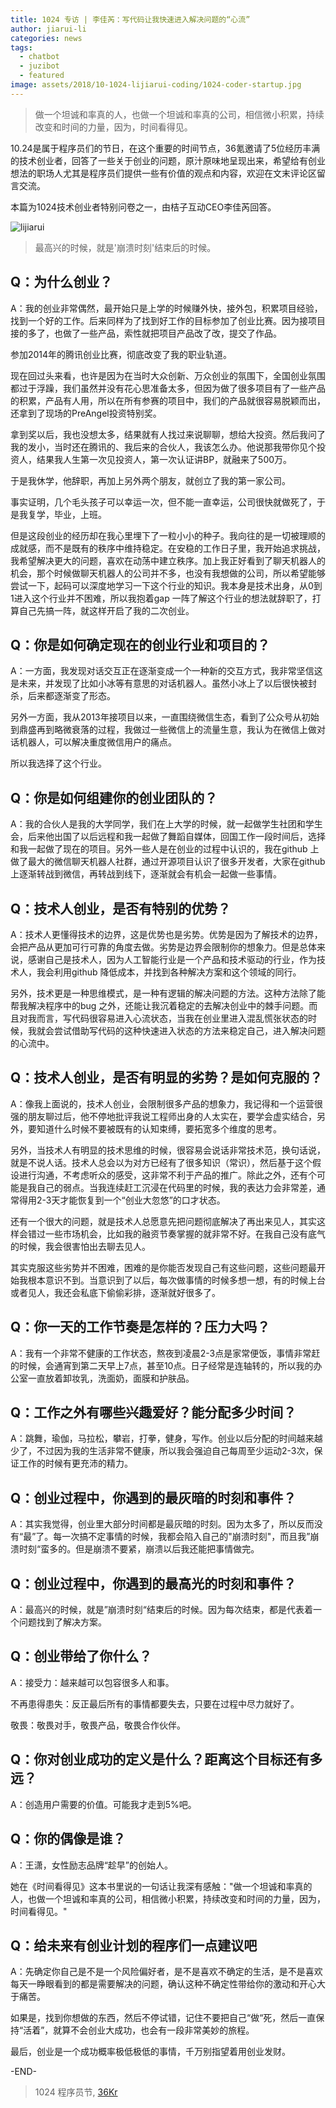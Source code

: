 ```yaml
---
title: 1024 专访 | 李佳芮：写代码让我快速进入解决问题的“心流”
author: jiarui-li
categories: news
tags:
  - chatbot
  - juzibot
  - featured
image: assets/2018/10-1024-lijiarui-coding/1024-coder-startup.jpg
---
```


> 做一个坦诚和率真的人，也做一个坦诚和率真的公司，相信微小积累，持续改变和时间的力量，因为，时间看得见。

10.24是属于程序员们的节日，在这个重要的时间节点，36氪邀请了5位经历丰满的技术创业者，回答了一些关于创业的问题，原汁原味地呈现出来，希望给有创业想法的职场人尤其是程序员们提供一些有价值的观点和内容，欢迎在文末评论区留言交流。

本篇为1024技术创业者特别问卷之一，由桔子互动CEO李佳芮回答。

![lijiarui](/assets/2018/10-1024-lijiarui-coding/lijiarui.jpg)
> 最高兴的时候，就是'崩溃时刻'结束后的时候。

## Q：为什么创业？

A：我的创业非常偶然，最开始只是上学的时候赚外快，接外包，积累项目经验，找到一个好的工作。后来同样为了找到好工作的目标参加了创业比赛。因为接项目接的多了，也做了一些产品，索性就把项目产品改了改，提交了作品。

参加2014年的腾讯创业比赛，彻底改变了我的职业轨道。

现在回过头来看，也许是因为在当时大众创新、万众创业的氛围下，全国创业氛围都过于浮躁，我们虽然并没有花心思准备太多，但因为做了很多项目有了一些产品的积累，产品有人用，所以在所有参赛的项目中，我们的产品就很容易脱颖而出，还拿到了现场的PreAngel投资特别奖。

拿到奖以后，我也没想太多，结果就有人找过来说聊聊，想给大投资。然后我问了我的发小，当时还在腾讯的、我后来的合伙人，我该怎么办。他说那我带你见个投资人，结果我人生第一次见投资人，第一次认证讲BP，就融来了500万。

于是我休学，他辞职，再加上另外两个朋友，就创立了我的第一家公司。

事实证明，几个毛头孩子可以幸运一次，但不能一直幸运，公司很快就做死了，于是我复学，毕业，上班。

但是这段创业的经历却在我心里埋下了一粒小小的种子。我向往的是一切被理顺的成就感，而不是既有的秩序中维持稳定。在安稳的工作日子里，我开始追求挑战，我希望解决更大的问题，喜欢在动荡中建立秩序。加上我正好看到了聊天机器人的机会，那个时候做聊天机器人的公司并不多，也没有我想做的公司，所以希望能够尝试一下，起码可以深度地学习一下这个行业的知识。我本身是技术出身，从0到1进入这个行业并不困难，所以我抱着gap 一阵了解这个行业的想法就辞职了，打算自己先搞一阵，就这样开启了我的二次创业。

## Q：你是如何确定现在的创业行业和项目的？

A：一方面，我发现对话交互正在逐渐变成一个一种新的交互方式，我非常坚信这是未来，并发现了比如小冰等有意思的对话机器人。虽然小冰上了以后很快被封杀，后来都逐渐变了形态。

另外一方面，我从2013年接项目以来，一直围绕微信生态，看到了公众号从初始到鼎盛再到略微衰落的过程，我做过一些微信上的流量生意，我认为在微信上做对话机器人，可以解决重度微信用户的痛点。

所以我选择了这个行业。

## Q：你是如何组建你的创业团队的？

A：我的合伙人是我的大学同学，我们在上大学的时候，就一起做学生社团和学生会，后来他出国了以后远程和我一起做了舞蹈自媒体，回国工作一段时间后，选择和我一起做了现在的项目。另外一些人是在创业的过程中认识的，我在github 上做了最大的微信聊天机器人社群，通过开源项目认识了很多开发者，大家在github上逐渐转战到微信，再转战到线下，逐渐就会有机会一起做一些事情。

## Q：技术人创业，是否有特别的优势？

A：技术人更懂得技术的边界，这是优势也是劣势。优势是因为了解技术的边界，会把产品从更加可行可靠的角度去做。劣势是边界会限制你的想象力。但是总体来说，感谢自己是技术人，因为人工智能行业是一个产品和技术驱动的行业，作为技术人，我会利用github 降低成本，并找到各种解决方案和这个领域的同行。

另外，技术更是一种思维模式，是一种有逻辑的解决问题的方法。这种方法除了能帮我解决程序中的bug 之外，还能让我沉着稳定的去解决创业中的棘手问题。而且对我而言，写代码很容易进入心流状态，当我在创业里进入混乱慌张状态的时候，我就会尝试借助写代码的这种快速进入状态的方法来稳定自己，进入解决问题的心流中。

## Q：技术人创业，是否有明显的劣势？是如何克服的？

A：像我上面说的，技术人创业，会限制很多产品的想象力，我记得和一个运营很强的朋友聊过后，他不停地批评我说工程师出身的人太实在，要学会虚实结合，另外，要知道什么时候不要被既有的认知束缚，要拓宽多个维度的思考。

另外，当技术人有明显的技术思维的时候，很容易会说话非常技术范，换句话说，就是不说人话。技术人总会以为对方已经有了很多知识（常识），然后基于这个假设进行沟通，不考虑听众的感受，这非常不利于产品的推广。除此之外，还有个可能是我自己的弱点。当我连续赶工沉浸在代码里的时候，我的表达力会非常差，通常得用2-3天才能恢复到一个“创业大忽悠”的口才状态。

还有一个很大的问题，就是技术人总愿意先把问题彻底解决了再出来见人，其实这样会错过一些市场机会，比如我的融资节奏掌握的就非常不好。在我自己没有底气的时候，我会很害怕出去聊去见人。

其实克服这些劣势并不困难，困难的是你能否发现自己有这些问题，这些问题最开始我根本意识不到。当意识到了以后，每次做事情的时候多想一想，有的时候上台或者见人，我还会私底下偷偷彩排，逐渐就好很多了。

## Q：你一天的工作节奏是怎样的？压力大吗？

A：我有一个非常不健康的工作状态，熬夜到凌晨2-3点是家常便饭，事情非常赶的时候，会通宵到第二天早上7点，甚至10点。日子经常是连轴转的，所以我的办公室一直放着卸妆乳，洗面奶，面膜和护肤品。

## Q：工作之外有哪些兴趣爱好？能分配多少时间？

A：跳舞，瑜伽，马拉松，攀岩，打拳，健身，写作。创业以后分配的时间越来越少了，不过因为我的生活非常不健康，所以我会强迫自己每周至少运动2-3次，保证工作的时候有更充沛的精力。

## Q：创业过程中，你遇到的最灰暗的时刻和事件？

A：其实我觉得，创业里大部分时间都是最灰暗的时刻。因为太多了，所以反而没有“最”了。每一次搞不定事情的时候，我都会陷入自己的"崩溃时刻"，而且我”崩溃时刻“蛮多的。但是崩溃不要紧，崩溃以后我还能把事情做完。

## Q：创业过程中，你遇到的最高光的时刻和事件？

A：最高兴的时候，就是”崩溃时刻“结束后的时候。因为每次结束，都是代表着一个问题找到了解决方案。

## Q：创业带给了你什么？

A：接受力：越来越可以包容很多人和事。

不再患得患失：反正最后所有的事情都要失去，只要在过程中尽力就好了。

敬畏：敬畏对手，敬畏产品，敬畏合作伙伴。

## Q：你对创业成功的定义是什么？距离这个目标还有多远？

A：创造用户需要的价值。可能我才走到5%吧。

## Q：你的偶像是谁？

A：王潇，女性励志品牌“趁早”的创始人。

她在《时间看得见》这本书里说的一句话让我深有感触："做一个坦诚和率真的人，也做一个坦诚和率真的公司，相信微小积累，持续改变和时间的力量，因为，时间看得见。"

## Q：给未来有创业计划的程序们一点建议吧

A：先确定你自己是不是一个风险偏好者，是不是喜欢不确定的生活，是不是喜欢每天一睁眼看到的都是需要解决的问题，确认这种不确定性带给你的激动和开心大于痛苦。

如果是，找到你想做的东西，然后不停试错，记住不要把自己“做“死，然后一直保持“活着”，就算不会创业大成功，也会有一段非常美妙的旅程。

最后，创业是一个成功概率极低极低的事情，千万别指望着用创业发财。

-END-

> 1024 程序员节, [36Kr](https://36kr.com/p/5157138)
